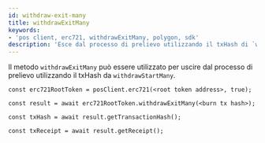 ```yaml
---
id: withdraw-exit-many
title: withdrawExitMany
keywords:
- 'pos client, erc721, withdrawExitMany, polygon, sdk'
description: 'Esce dal processo di prelievo utilizzando il txHash di `withdrawStartMany`.'
---
```


Il metodo `withdrawExitMany` può essere utilizzato per uscire dal processo di prelievo utilizzando il txHash da `withdrawStartMany`.

```
const erc721RootToken = posClient.erc721(<root token address>, true);

const result = await erc721RootToken.withdrawExitMany(<burn tx hash>);

const txHash = await result.getTransactionHash();

const txReceipt = await result.getReceipt();

```
